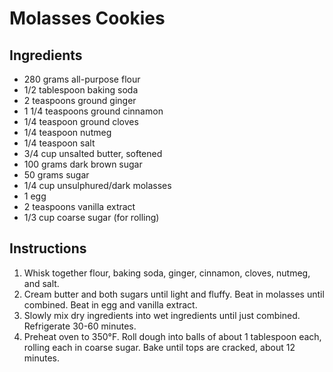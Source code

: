 # Molasses Cookies

## Ingredients

- 280 grams all-purpose flour
- 1/2 tablespoon baking soda
- 2 teaspoons ground ginger
- 1 1/4 teaspoons ground cinnamon
- 1/4 teaspoon ground cloves
- 1/4 teaspoon nutmeg
- 1/4 teaspoon salt
- 3/4 cup unsalted butter, softened
- 100 grams dark brown sugar
- 50 grams sugar
- 1/4 cup unsulphured/dark molasses
- 1 egg
- 2 teaspoons vanilla extract
- 1/3 cup coarse sugar (for rolling)

## Instructions

1. Whisk together flour, baking soda, ginger, cinnamon, cloves, nutmeg, and salt.
2. Cream butter and both sugars until light and fluffy. Beat in molasses until combined. Beat in egg and vanilla extract.
3. Slowly mix dry ingredients into wet ingredients until just combined. Refrigerate 30-60 minutes.
4. Preheat oven to 350°F. Roll dough into balls of about 1 tablespoon each, rolling each in coarse sugar. Bake until tops are cracked, about 12 minutes.
